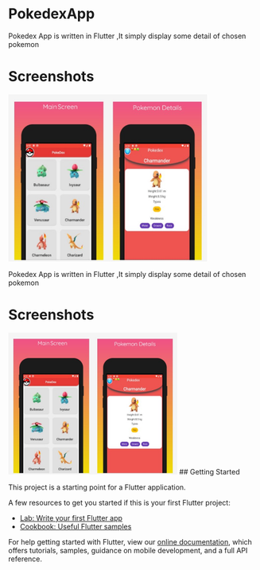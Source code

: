 # PokedexApp

Pokedex App is written in Flutter ,It simply display some detail of chosen pokemon

# Screenshots

<img src = "screenshots/3.jpg" width ="400">

Pokedex App is written in Flutter ,It simply display some detail of chosen pokemon

# Screenshots

<img src = "screenshots/3.jpg" width ="340">
## Getting Started

This project is a starting point for a Flutter application.

A few resources to get you started if this is your first Flutter project:

- [Lab: Write your first Flutter app](https://flutter.dev/docs/get-started/codelab)
- [Cookbook: Useful Flutter samples](https://flutter.dev/docs/cookbook)

For help getting started with Flutter, view our
[online documentation](https://flutter.dev/docs), which offers tutorials,
samples, guidance on mobile development, and a full API reference.
